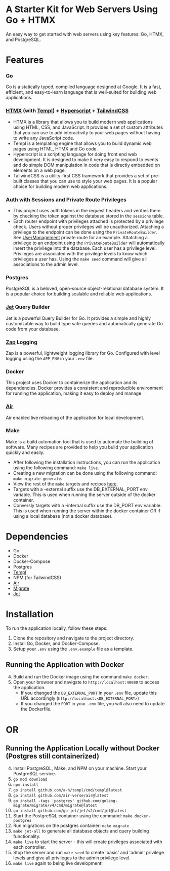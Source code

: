 # A Starter Kit for Web Servers Using Go + HTMX
An easy way to get started with web servers using key features: Go, HTMX, and PostgreSQL.

# Features
### Go
Go is a statically typed, compiled language designed at Google. It is a fast, efficient, and easy-to-learn language that is well-suited for building web applications.

### [HTMX](https://htmx.org/) (with [Templ](https://templ.guide)) + [Hyperscript](https://hyperscript.org/) + [TailwindCSS](https://tailwindcss.com/)
- HTMX is a library that allows you to build modern web applications using HTML, CSS, and JavaScript. It provides a set of custom attributes that you can use to add interactivity to your web pages without having to write any JavaScript code.
- Templ is a templating engine that allows you to build dynamic web pages using HTML, HTMX and Go code.
- Hyperscript is a scripting language for doing front end web development. It is designed to make it very easy to respond to events and do simple DOM manipulation in code that is directly embedded on elements on a web page.
- TailwindCSS is a utility-first CSS framework that provides a set of pre-built classes that you can use to style your web pages. It is a popular choice for building modern web applications.

### Auth with Sessions and Private Route Privileges
- This project uses auth tokens in the request headers and verifies them by checking the token against the database stored in the `sessions` table.
- Each router endpoint with privileges attached is protected by a privilege check. Users without proper privileges will be unauthorized. Attaching a privilege to the
endpoint can be done using the `PrivateRouteBuilder`. See [UserManagement](https://github.com/carsonkrueger/go-test/blob/main/controllers/private/userManagement.go) private route for an example. Attatching a privilege to an endpoint using the `PrivateRouteBuilder` will automatically insert the privilege into the database. Each user has a privilege level. Privileges are associated with the privilege levels to know which privileges a user has. Using the `make seed` command will give all associations to the admin level.

### Postgres
PostgreSQL is a beloved, open-source object-relational database system. It is a popular choice for building scalable and reliable web applications.

### [Jet](https://github.com/go-jet/jet) Query Builder
Jet is a powerful Query Builder for Go. It provides a simple and highly customizable way to build type safe queries and automatically generate Go code from your database.

### [Zap](https://github.com/uber-go/zap) Logging
Zap is a powerful, lightweight logging library for Go. Configured with level logging using the `APP_ENV` in your `.env` file.

### Docker
This project uses Docker to containerize the application and its dependencies. Docker provides a consistent and reproducible environment for running the application, making it easy to deploy and manage.

### [Air](https://github.com/air-verse/air)
Air enabled live reloading of the application for local development.

### Make
Make is a build automation tool that is used to automate the building of software. Many recipes are provided to help you build your application quickly and easily.
- After following the installation instructions, you can run the application using the following command: `make live`.
- Creating a new migration can be done using the following command: `make migrate-generate`.
- View the rest of the `make` targets and recipes [here](https://github.com/carsonkrueger/go-test/blob/main/Makefile).
- Targets with a -external suffix use the DB_EXTERNAL_PORT env variable. This is used when running the server outside of the docker container.
- Conversly targets with a -internal suffix use the DB_PORT env variable. This is used when running the server within the docker container OR if using a local database (not a docker database).

# Dependencies
- Go
- Docker
- Docker-Compose
- Postgres
- [Templ](https://templ.guide)
- NPM (for TailwindCSS)
- [Air](https://github.com/air-verse/air)
- [Migrate](https://github.com/golang-migrate/migrate)
- [Jet](https://github.com/go-jet/jet)

# Installation
To run the application locally, follow these steps:

1. Clone the repository and navigate to the project directory.
2. Install Go, Docker, and Docker-Compose.
3. Setup your `.env` using the `.env.example` file as a template.

## Running the Application with Docker

4. Build and run the Docker image using the command `make docker`.
5. Open your browser and navigate to `http://localhost:40080` to access the application.
    - If you changed the `DB_EXTERNAL_PORT` in your `.env` file, update this URL accordingly (`http://localhost:<DB_EXTERNAL_PORT>`)
    - If you changed the `PORT` in your `.env` file, you will also need to update the Dockerfile.

# OR

## Running the Application Locally without Docker (Postgres still containerized)
4. Install PostgreSQL, Make, and NPM on your machine. Start your PostgreSQL service.
5. `go mod download`
6. `npm install`
7. `go install github.com/a-h/templ/cmd/templ@latest`
8. `go install github.com/air-verse/air@latest`
9. `go install -tags 'postgres' github.com/golang-migrate/migrate/v4/cmd/migrate@latest`
10. `go install github.com/go-jet/jet/v2/cmd/jet@latest`
11. Start the PostgreSQL container using the command: `make docker-postgres`
12. Run migrations on the postgres container: `make migrate`
13. `make jet-all` to generate all database objects and query building functionality.
14. `make live` to start the server - this will create privileges associated with each controller.
15. Stop the server and run `make seed` to create 'basic' and 'admin' privilege levels and give all privileges to the admin privilege level.
16. `make live` again to being live development!
